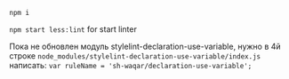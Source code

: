 `npm i`

`npm start less:lint` for start linter

Пока не обновлен модуль stylelint-declaration-use-variable, нужно в 4й строке `node_modules/stylelint-declaration-use-variable/index.js` написать: `var ruleName = 'sh-waqar/declaration-use-variable';`